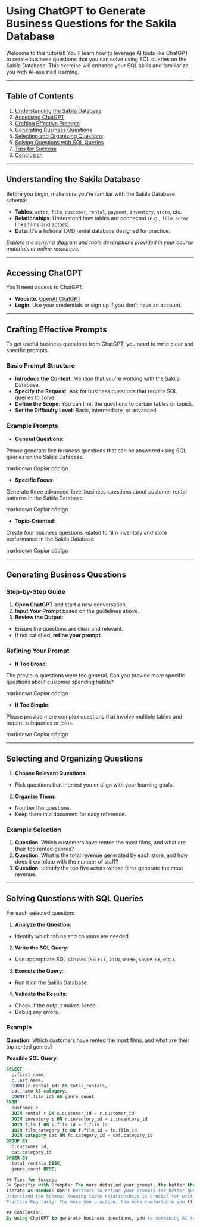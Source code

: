 # Using ChatGPT to Generate Business Questions for the Sakila Database

Welcome to this tutorial! You'll learn how to leverage AI tools like ChatGPT to create business questions that you can solve using SQL queries on the Sakila Database. This exercise will enhance your SQL skills and familiarize you with AI-assisted learning.

---

## Table of Contents

1. [Understanding the Sakila Database](#understanding-the-sakila-database)
2. [Accessing ChatGPT](#accessing-chatgpt)
3. [Crafting Effective Prompts](#crafting-effective-prompts)
4. [Generating Business Questions](#generating-business-questions)
5. [Selecting and Organizing Questions](#selecting-and-organizing-questions)
6. [Solving Questions with SQL Queries](#solving-questions-with-sql-queries)
7. [Tips for Success](#tips-for-success)
8. [Conclusion](#conclusion)

---

## Understanding the Sakila Database

Before you begin, make sure you're familiar with the Sakila Database schema:

- **Tables**: `actor`, `film`, `customer`, `rental`, `payment`, `inventory`, `store`, etc.
- **Relationships**: Understand how tables are connected (e.g., `film_actor` links films and actors).
- **Data**: It's a fictional DVD rental database designed for practice.

*Explore the schema diagram and table descriptions provided in your course materials or online resources.*

---

## Accessing ChatGPT

You'll need access to ChatGPT:

- **Website**: [OpenAI ChatGPT](https://chat.openai.com/)
- **Login**: Use your credentials or sign up if you don't have an account.

---

## Crafting Effective Prompts

To get useful business questions from ChatGPT, you need to write clear and specific prompts.

### Basic Prompt Structure

- **Introduce the Context**: Mention that you're working with the Sakila Database.
- **Specify the Request**: Ask for business questions that require SQL queries to solve.
- **Define the Scope**: You can limit the questions to certain tables or topics.
- **Set the Difficulty Level**: Basic, intermediate, or advanced.

### Example Prompts

- **General Questions**:

Please generate five business questions that can be answered using SQL queries on the Sakila Database.

markdown
Copiar código

- **Specific Focus**:

Generate three advanced-level business questions about customer rental patterns in the Sakila Database.

markdown
Copiar código

- **Topic-Oriented**:

Create four business questions related to film inventory and store performance in the Sakila Database.

markdown
Copiar código

---

## Generating Business Questions

### Step-by-Step Guide

1. **Open ChatGPT** and start a new conversation.
2. **Input Your Prompt** based on the guidelines above.
3. **Review the Output**:
 - Ensure the questions are clear and relevant.
 - If not satisfied, **refine your prompt**.

### Refining Your Prompt

- **If Too Broad**:

The previous questions were too general. Can you provide more specific questions about customer spending habits?

markdown
Copiar código

- **If Too Simple**:

Please provide more complex questions that involve multiple tables and require subqueries or joins.

markdown
Copiar código

---

## Selecting and Organizing Questions

1. **Choose Relevant Questions**:
 - Pick questions that interest you or align with your learning goals.
2. **Organize Them**:
 - Number the questions.
 - Keep them in a document for easy reference.

### Example Selection

1. **Question**: Which customers have rented the most films, and what are their top rented genres?
2. **Question**: What is the total revenue generated by each store, and how does it correlate with the number of staff?
3. **Question**: Identify the top five actors whose films generate the most revenue.

---

## Solving Questions with SQL Queries

For each selected question:

1. **Analyze the Question**:
 - Identify which tables and columns are needed.
2. **Write the SQL Query**:
 - Use appropriate SQL clauses (`SELECT`, `JOIN`, `WHERE`, `GROUP BY`, etc.).
3. **Execute the Query**:
 - Run it on the Sakila Database.
4. **Validate the Results**:
 - Check if the output makes sense.
 - Debug any errors.

### Example

**Question**: Which customers have rented the most films, and what are their top rented genres?

**Possible SQL Query**:

```sql
SELECT
  c.first_name,
  c.last_name,
  COUNT(r.rental_id) AS total_rentals,
  cat.name AS category,
  COUNT(f.film_id) AS genre_count
FROM
  customer c
  JOIN rental r ON c.customer_id = r.customer_id
  JOIN inventory i ON r.inventory_id = i.inventory_id
  JOIN film f ON i.film_id = f.film_id
  JOIN film_category fc ON f.film_id = fc.film_id
  JOIN category cat ON fc.category_id = cat.category_id
GROUP BY
  c.customer_id,
  cat.category_id
ORDER BY
  total_rentals DESC,
  genre_count DESC;

## Tips for Success
Be Specific with Prompts: The more detailed your prompt, the better the output.
Iterate as Needed: Don't hesitate to refine your prompts for better questions.
Understand the Schema: Knowing table relationships is crucial for writing complex queries.
Practice Regularly: The more you practice, the more comfortable you'll become with SQL and AI tools.

## Conclusion
By using ChatGPT to generate business questions, you're combining AI tools with your SQL skills to deepen your understanding of data analysis. This exercise not only enhances your technical abilities but also prepares you for real-world scenarios where asking the right questions is just as important as finding the answers.

